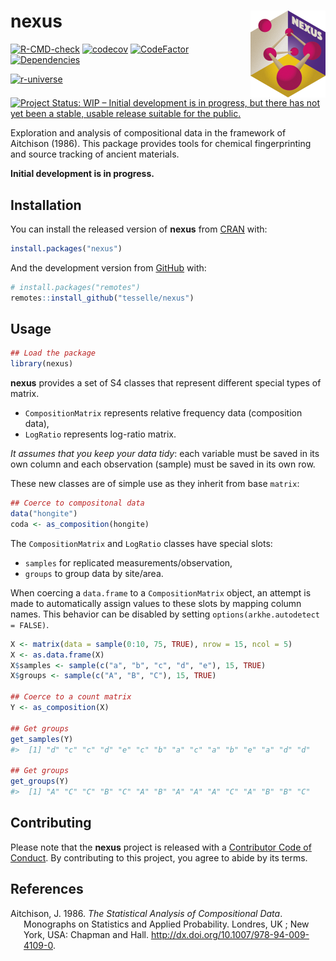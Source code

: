
<!-- README.md is generated from README.Rmd. Please edit that file -->

# nexus <img width=120px src="man/figures/logo.png" align="right" />

<!-- badges: start -->

[![R-CMD-check](https://github.com/tesselle/nexus/workflows/R-CMD-check/badge.svg)](https://github.com/tesselle/nexus/actions)
[![codecov](https://codecov.io/gh/tesselle/nexus/branch/main/graph/badge.svg)](https://app.codecov.io/gh/tesselle/nexus)
[![CodeFactor](https://www.codefactor.io/repository/github/tesselle/nexus/badge/main)](https://www.codefactor.io/repository/github/tesselle/nexus/overview/main)
[![Dependencies](https://tinyverse.netlify.com/badge/nexus)](https://cran.r-project.org/package=nexus)

<a href="https://tesselle.r-universe.dev" class="pkgdown-devel"><img
src="https://tesselle.r-universe.dev/badges/nexus"
alt="r-universe" /></a>

[![Project Status: WIP – Initial development is in progress, but there
has not yet been a stable, usable release suitable for the
public.](https://www.repostatus.org/badges/latest/wip.svg)](https://www.repostatus.org/#wip)
<!-- badges: end -->

Exploration and analysis of compositional data in the framework of
Aitchison (1986). This package provides tools for chemical
fingerprinting and source tracking of ancient materials.

**Initial development is in progress.**

## Installation

You can install the released version of **nexus** from
[CRAN](https://CRAN.R-project.org) with:

``` r
install.packages("nexus")
```

And the development version from [GitHub](https://github.com/) with:

``` r
# install.packages("remotes")
remotes::install_github("tesselle/nexus")
```

## Usage

``` r
## Load the package
library(nexus)
```

**nexus** provides a set of S4 classes that represent different special
types of matrix.

-   `CompositionMatrix` represents relative frequency data (composition
    data),
-   `LogRatio` represents log-ratio matrix.

*It assumes that you keep your data tidy*: each variable must be saved
in its own column and each observation (sample) must be saved in its own
row.

These new classes are of simple use as they inherit from base `matrix`:

``` r
## Coerce to compositonal data
data("hongite")
coda <- as_composition(hongite)
```

The `CompositionMatrix` and `LogRatio` classes have special slots:

-   `samples` for replicated measurements/observation,
-   `groups` to group data by site/area.

When coercing a `data.frame` to a `CompositionMatrix` object, an attempt
is made to automatically assign values to these slots by mapping column
names. This behavior can be disabled by setting
`options(arkhe.autodetect = FALSE)`.

``` r
X <- matrix(data = sample(0:10, 75, TRUE), nrow = 15, ncol = 5)
X <- as.data.frame(X)
X$samples <- sample(c("a", "b", "c", "d", "e"), 15, TRUE)
X$groups <- sample(c("A", "B", "C"), 15, TRUE)

## Coerce to a count matrix
Y <- as_composition(X)

## Get groups
get_samples(Y)
#>  [1] "d" "c" "c" "d" "e" "c" "b" "a" "c" "a" "b" "e" "a" "d" "d"

## Get groups
get_groups(Y)
#>  [1] "A" "C" "C" "B" "C" "A" "B" "A" "A" "A" "C" "A" "B" "B" "C"
```

## Contributing

Please note that the **nexus** project is released with a [Contributor
Code of Conduct](https://www.tesselle.org/conduct.html). By contributing
to this project, you agree to abide by its terms.

## References

<div id="refs" class="references csl-bib-body hanging-indent">

<div id="ref-aitchison1986" class="csl-entry">

Aitchison, J. 1986. *The Statistical Analysis of Compositional Data*.
Monographs on Statistics and Applied Probability. Londres, UK ; New
York, USA: Chapman and Hall.
<http://dx.doi.org/10.1007/978-94-009-4109-0>.

</div>

</div>
